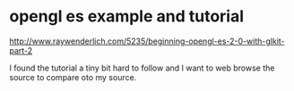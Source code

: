 # opengl es example and tutorial

http://www.raywenderlich.com/5235/beginning-opengl-es-2-0-with-glkit-part-2

I found the tutorial a tiny bit hard to follow and I want to web browse the source to compare oto my source.
